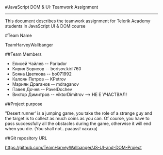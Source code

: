 #JavaScript DOM & UI: Teamwork Assignment 
*****************************************

This document describes the teamwork assignment for Telerik Academy students in JavaScript
UI & DOM course

#Team Name

TeamHarveyWallbanger

##Team Members

*   Елисей Чайлев -- Pariador
*   Кирил Борисов -- borisov.kiril760
*   Бояна Цветкова -- bo071992
*   Калоян Петров -- KPetrov
*   Мариян Драганов -- mdraganov
*   Павел Дочев -- PavelDochev
*   Виктор Димитров -- viktorDimitrov --> НЕ Е УЧАСТВАЛ!

##Project purpose

"Desert runner' is a jumping game, you take the role of a strange guy and the target is to collect as much coins as you  can. Of course, 
you have to pass successfully all the obstacles during the game, otherwise it will end when you die. (You shall not.. paaass! xaxaxa)

##Git repository URL

https://github.com/TeamHarveyWallbanger/JS-UI-and-DOM-Project
